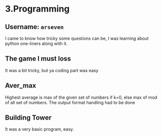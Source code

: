 # 3.Programming
## Username: __```arseven```__

I came to know how tricky some questions can be, I was learning about python one-liners along with it.

## The game I must loss
It was a bit tricky, but ya coding part was easy
## Aver_max
Highest average is max of the given set of numbers if k=0, else max of mod of all set of numbers. 
The output format handling had to be done
## Building Tower
It was a very basic program, easy.



